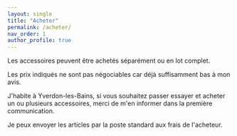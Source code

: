 ```yaml
---
layout: single
title: "Acheter"
permalink: /acheter/
nav_order: 1
author_profile: true
---
```


Les accessoires peuvent être achetés séparément ou en lot complet.

Les prix indiqués ne sont pas négociables car déjà suffisamment bas à mon avis.

J'habite à Yverdon-les-Bains, si vous souhaitez passer essayer et acheter
un ou plusieurs accessoires, merci de m'en informer dans la première communication.

Je peux envoyer les articles par la poste standard aux frais de l'acheteur.

